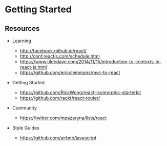 # Getting Started

## Resources

- Learning
  + <http://facebook.github.io/react/>
  + <http://conf.reactjs.com/schedule.html>
  + <https://www.tildedave.com/2014/11/15/introduction-to-contexts-in-react-js.html>
  + <https://github.com/ericclemmons/mvc-to-react>

- Getting Started
  + <https://github.com/RickWong/react-isomorphic-starterkit>
  + <https://github.com/rackt/react-router/>

- Community
  + <https://twitter.com/mpazaryna/lists/react>
  
- Style Guides
  + <https://github.com/airbnb/javascript>
